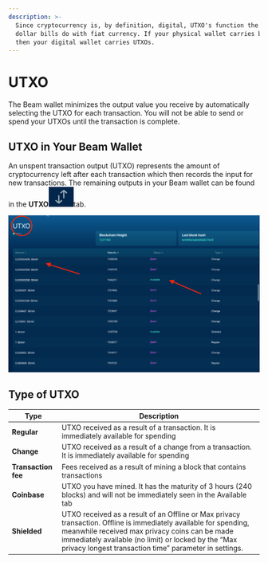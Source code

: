 ```yaml
---
description: >-
  Since cryptocurrency is, by definition, digital, UTXO's function the same way
  dollar bills do with fiat currency. If your physical wallet carries banknotes,
  then your digital wallet carries UTXOs.
---
```


# UTXO


The Beam wallet minimizes the output value you receive by automatically selecting the UTXO for each transaction. You will not be able to send or spend your UTXOs until the transaction is complete.


## UTXO in Your Beam Wallet

An unspent transaction output (UTXO) represents the amount of cryptocurrency left after each transaction which then records the input for new transactions. The remaining outputs in your Beam wallet can be found in the **UTXO**<img src=".gitbook/assets/Screen Shot 2021-07-03 at 5.07.08 PM.png" alt="" data-size="line">tab.

![](<.gitbook/assets/Screen Shot 2021-05-28 at 6.33.10 PM.png>)



## Type of UTXO

| Type                | Description                                                                                                                                                                                                                                                                         |
| ------------------- | ----------------------------------------------------------------------------------------------------------------------------------------------------------------------------------------------------------------------------------------------------------------------------------- |
| **Regular**         | UTXO received as a result of a transaction. It is immediately available for spending                                                                                                                                                                                                |
| **Change**          | UTXO received as a result of a change from a transaction. It is immediately available for spending                                                                                                                                                                                  |
| **Transaction fee** | Fees received as a result of mining a block that contains transactions                                                                                                                                                                                                              |
| **Coinbase**        | UTXO you have mined. It has the maturity of 3 hours (240 blocks) and will not be immediately seen in the Available tab                                                                                                                                                              |
| **Shielded**        | UTXO received as a result of an Offline or Max privacy transaction. Offline is immediately available for spending, meanwhile received max privacy coins can be made immediately available (no limit) or locked by the “Max privacy longest transaction time” parameter in settings. |



